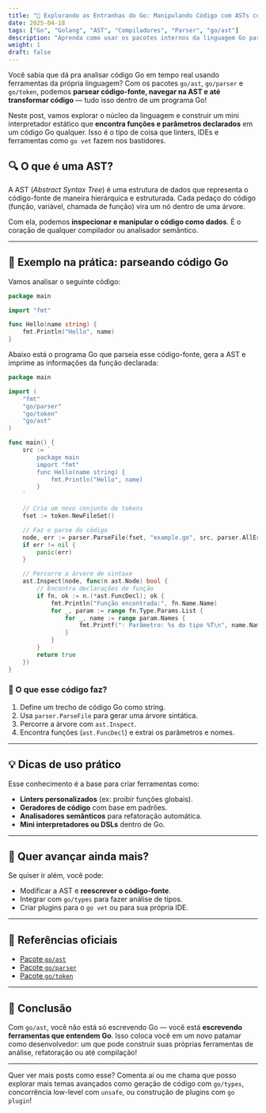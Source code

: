 ```yaml
---
title: "🧬 Explorando as Entranhas do Go: Manipulando Código com ASTs como um Compilador Ninja"
date: 2025-04-18
tags: ["Go", "Golang", "AST", "Compiladores", "Parser", "go/ast"]
description: "Aprenda como usar os pacotes internos da linguagem Go para analisar, interpretar e navegar por código-fonte Go usando árvores de sintaxe abstrata."
weight: 1
draft: false
---
```


Você sabia que dá pra analisar código Go em tempo real usando ferramentas da própria linguagem? Com os pacotes `go/ast`, `go/parser` e `go/token`, podemos **parsear código-fonte, navegar na AST e até transformar código** — tudo isso dentro de um programa Go!

Neste post, vamos explorar o núcleo da linguagem e construir um mini interpretador estático que **encontra funções e parâmetros declarados** em um código Go qualquer. Isso é o tipo de coisa que linters, IDEs e ferramentas como `go vet` fazem nos bastidores.

## 🔍 O que é uma AST?

A AST (*Abstract Syntax Tree*) é uma estrutura de dados que representa o código-fonte de maneira hierárquica e estruturada. Cada pedaço do código (função, variável, chamada de função) vira um nó dentro de uma árvore.

Com ela, podemos **inspecionar e manipular o código como dados**. É o coração de qualquer compilador ou analisador semântico.

---

## 🧪 Exemplo na prática: parseando código Go

Vamos analisar o seguinte código:

```go
package main

import "fmt"

func Hello(name string) {
	fmt.Println("Hello", name)
}
```

Abaixo está o programa Go que parseia esse código-fonte, gera a AST e imprime as informações da função declarada:

```go
package main

import (
	"fmt"
	"go/parser"
	"go/token"
	"go/ast"
)

func main() {
	src := `
		package main
		import "fmt"
		func Hello(name string) {
			fmt.Println("Hello", name)
		}
	`

	// Cria um novo conjunto de tokens
	fset := token.NewFileSet()

	// Faz o parse do código
	node, err := parser.ParseFile(fset, "example.go", src, parser.AllErrors)
	if err != nil {
		panic(err)
	}

	// Percorre a árvore de sintaxe
	ast.Inspect(node, func(n ast.Node) bool {
		// Encontra declarações de função
		if fn, ok := n.(*ast.FuncDecl); ok {
			fmt.Println("Função encontrada:", fn.Name.Name)
			for _, param := range fn.Type.Params.List {
				for _, name := range param.Names {
					fmt.Printf("- Parâmetro: %s do tipo %T\n", name.Name, param.Type)
				}
			}
		}
		return true
	})
}
```

### 🧠 O que esse código faz?

1. Define um trecho de código Go como string.
2. Usa `parser.ParseFile` para gerar uma árvore sintática.
3. Percorre a árvore com `ast.Inspect`.
4. Encontra funções (`ast.FuncDecl`) e extrai os parâmetros e nomes.

---

## 💡 Dicas de uso prático

Esse conhecimento é a base para criar ferramentas como:

- **Linters personalizados** (ex: proibir funções globais).
- **Geradores de código** com base em padrões.
- **Analisadores semânticos** para refatoração automática.
- **Mini interpretadores ou DSLs** dentro de Go.

---

## 🚀 Quer avançar ainda mais?

Se quiser ir além, você pode:

- Modificar a AST e **reescrever o código-fonte**.
- Integrar com `go/types` para fazer análise de tipos.
- Criar plugins para o `go vet` ou para sua própria IDE.

---

## 🧭 Referências oficiais

- [Pacote `go/ast`](https://pkg.go.dev/go/ast)
- [Pacote `go/parser`](https://pkg.go.dev/go/parser)
- [Pacote `go/token`](https://pkg.go.dev/go/token)

---

## 🧵 Conclusão

Com `go/ast`, você não está só escrevendo Go — você está **escrevendo ferramentas que entendem Go**. Isso coloca você em um novo patamar como desenvolvedor: um que pode construir suas próprias ferramentas de análise, refatoração ou até compilação!

---

Quer ver mais posts como esse? Comenta aí ou me chama que posso explorar mais temas avançados como geração de código com `go/types`, concorrência low-level com `unsafe`, ou construção de plugins com `go plugin`!
